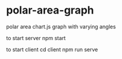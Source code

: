 # polar-area-graph
polar area chart.js graph with varying angles

to start server
npm start

to start client
cd client
npm run serve
